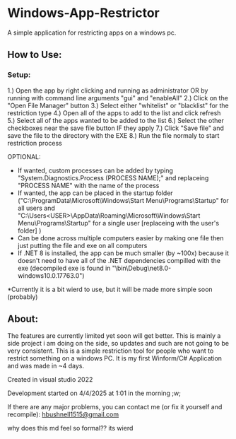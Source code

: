 # Windows-App-Restrictor

A simple application for restricting apps on a windows pc.

## How to Use:

### Setup:

1.) Open the app by right clicking and running as administrator OR by running with command line arguments "gui" and "enableAll"
2.) Click on the "Open File Manager" button
3.) Select either "whitelist" or "blacklist" for the restriction type
4.) Open all of the apps to add to the list and click refresh
5.) Select all of the apps wanted to be added to the list
6.) Select the other checkboxes near the save file button IF they apply
7.) Click "Save file" and save the file to the directory with the EXE
8.) Run the file normaly to start restriction process

OPTIONAL:

 - If wanted, custom processes can be added by typing "System.Diagnostics.Process (PROCESS NAME);" and replaceing "PROCESS NAME" with the name of the process
 - If wanted, the app can be placed in the startup folder ("C:\ProgramData\Microsoft\Windows\Start Menu\Programs\Startup" for all users and "C:\Users\<USER>\AppData\Roaming\Microsoft\Windows\Start Menu\Programs\Startup" for a single user [replaceing <USER> with the user's folder] )
 - Can be done across multiple computers easier by making one file then just putting the file and exe on all computers
 - If .NET 8 is installed, the app can be much smaller (by ~100x) because it doesn't need to have all of the .NET dependencies compilled with the exe (decompiled exe is found in "\bin\Debug\net8.0-windows10.0.17763.0\")

*Currently it is a bit wierd to use, but it will be made more simple soon (probably)

## About:

The features are currently limited yet soon will get better. This is mainly a side project i am doing on the side, so updates and such are not going to be very consistent.
This is a simple restriction tool for people who want to restrict something on a windows PC. It is my first Winform/C# Application and was made in ~4 days.

Created in visual studio 2022

Development started on 4/4/2025 at 1:01 in the morning ;w;

If there are any major problems, you can contact me (or fix it yourself and recompile):
hbushnell1515@gmail.com


why does this md feel so formal?? its wierd
